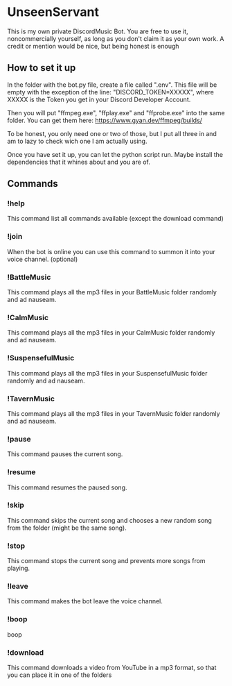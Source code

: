 # UnseenServant

This is my own private DiscordMusic Bot.
You are free to use it, noncommercially yourself, as long as you don't claim it as your own work.
A credit or mention would be nice, but being honest is enough

## How to set it up

In the folder with the bot.py file, create a file called ".env". This file will be empty with the exception of the line: "DISCORD_TOKEN=XXXXX", where XXXXX is the Token you get in your Discord Developer Account.

Then you will put "ffmpeg.exe", "ffplay.exe" and "ffprobe.exe" into the same folder.
You can get them here: <https://www.gyan.dev/ffmpeg/builds/>

To be honest, you only need one or two of those, but I put all three in and am to lazy to check wich one I am actually using.

Once you have set it up, you can let the python script run.
Maybe install the dependencies that it whines about and you are of.

## Commands

### !help

This command list all commands available (except the download command)

### !join

When the bot is online you can use this command to summon it into your voice channel. (optional)

### !BattleMusic

This command plays all the mp3 files in your BattleMusic folder randomly and ad nauseam.

### !CalmMusic

This command plays all the mp3 files in your CalmMusic folder randomly and ad nauseam.

### !SuspensefulMusic

This command plays all the mp3 files in your SuspensefulMusic folder randomly and ad nauseam.

### !TavernMusic

This command plays all the mp3 files in your TavernMusic folder randomly and ad nauseam.

### !pause

This command pauses the current song.

### !resume

This command resumes the paused song.

### !skip

This command skips the current song and chooses a new random song from the folder (might be the same song).

### !stop

This command stops the current song and prevents more songs from playing.

### !leave

This command makes the bot leave the voice channel.

### !boop

boop

### !download

This command downloads a video from YouTube in a mp3 format, so that you can place it in one of the folders
